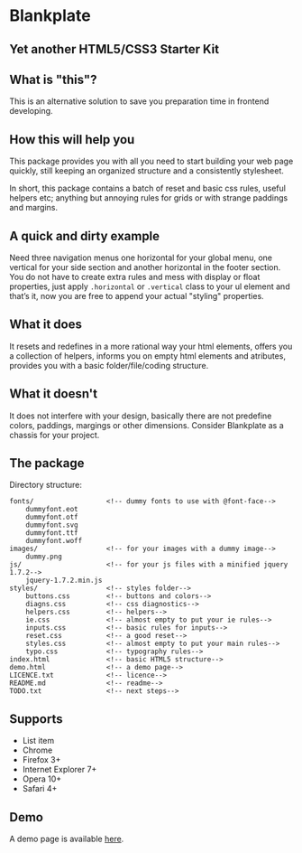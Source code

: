 # Blankplate

## Yet another HTML5/CSS3 Starter Kit

## What is "this"?

This is an alternative solution to save you preparation time in frontend developing.

## How this will help you

This package provides you with all you need to start building your web page quickly, still keeping an organized structure and a consistently stylesheet.

In short, this package contains a batch of reset and basic css rules, useful helpers etc; anything but annoying rules for grids or with strange paddings and margins.

## A quick and dirty example

Need three navigation menus one horizontal for your global menu, one vertical for your side section and another horizontal in the footer section.
You do not have to create extra rules and mess with display or float properties, just apply
`.horizontal` or `.vertical` class to your ul element and that’s it, now you are free to append your actual "styling" properties.

## What it does

It resets and redefines in a more rational way your html elements, offers you a collection of helpers, informs you on empty html elements and atributes, provides you with a basic folder/file/coding structure.

## What it doesn't

It does not interfere with your design, basically there are not predefine colors, paddings, margings or other dimensions. Consider Blankplate as a chassis for your project.

## The package

Directory structure:

    fonts/                  <!-- dummy fonts to use with @font-face-->
        dummyfont.eot
        dummyfont.otf
        dummyfont.svg
        dummyfont.ttf
        dummyfont.woff
    images/                 <!-- for your images with a dummy image-->
        dummy.png
    js/                     <!-- for your js files with a minified jquery 1.7.2-->
        jquery-1.7.2.min.js
    styles/                 <!-- styles folder-->
        buttons.css         <!-- buttons and colors-->
        diagns.css          <!-- css diagnostics-->
        helpers.css         <!-- helpers-->
        ie.css              <!-- almost empty to put your ie rules-->
        inputs.css          <!-- basic rules for inputs-->
        reset.css           <!-- a good reset-->
        styles.css          <!-- almost empty to put your main rules-->
        typo.css            <!-- typography rules-->
    index.html              <!-- basic HTML5 structure-->
    demo.html               <!-- a demo page-->
    LICENCE.txt             <!-- licence-->
    README.md               <!-- readme-->
    TODO.txt                <!-- next steps-->

## Supports

 - List item
 - Chrome
 - Firefox 3+
 - Internet Explorer 7+
 - Opera 10+
 - Safari 4+

## Demo

A demo page is available [here][1].

  [1]: https://dl.dropbox.com/u/28039153/blankplate/demo.html